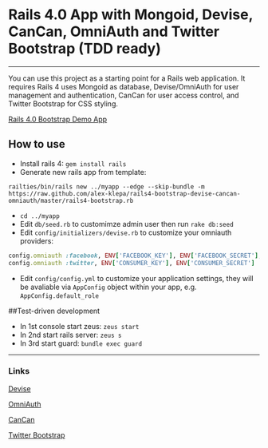 # Rails 4.0 App with Mongoid, Devise, CanCan, OmniAuth and Twitter Bootstrap (TDD ready)
---

You can use this project as a starting point for a Rails web application. It requires Rails 4 uses Mongoid as database, Devise/OmniAuth for user management and authentication, CanCan for user access control, and Twitter Bootstrap for CSS styling.

[Rails 4.0 Bootstrap Demo App](http://rails4-bootstrap.klepa.co/)

## How to use

* Install rails 4: `gem install rails`
* Generate new rails app from template: 

```
railties/bin/rails new ../myapp --edge --skip-bundle -m https://raw.github.com/alex-klepa/rails4-bootstrap-devise-cancan-omniauth/master/rails4-bootstrap.rb
```
* `cd ../myapp`
* Edit `db/seed.rb` to customimze admin user then run `rake db:seed`
* Edit `config/initializers/devise.rb` to customize your omniauth providers:

```ruby
config.omniauth :facebook, ENV['FACEBOOK_KEY'], ENV['FACEBOOK_SECRET'], scope: 'email,user_birthday,read_stream'
config.omniauth :twitter, ENV['CONSUMER_KEY'], ENV['CONSUMER_SECRET']
```
* Edit `config/config.yml` to customize your application settings, they will be avaliable via `AppConfig` object within your app, e.g. `AppConfig.default_role`


##Test-driven development

* In 1st console start zeus: `zeus start`
* In 2nd start rails server: `zeus s`
* In 3rd start guard: `bundle exec guard`


---
### Links

[Devise](http://github.com/plataformatec/devise)

[OmniAuth](https://github.com/intridea/omniauth)

[CanCan](https://github.com/ryanb/cancan)

[Twitter Bootstrap](http://twitter.github.com/bootstrap/)

